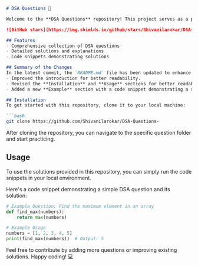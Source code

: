 ```markdown
# DSA Questions 🚀

Welcome to the **DSA Questions** repository! This project serves as a platform for developers and learners to practice and enhance their skills in Data Structures and Algorithms (DSA). This repository is designed to help you improve your understanding of various data structures and algorithms through a collection of questions and solutions.

![GitHub stars](https://img.shields.io/github/stars/Shivanilarokar/DSA-Questions-?style=social) ![Forks](https://img.shields.io/github/forks/Shivanilarokar/DSA-Questions-?style=social)

## Features
- Comprehensive collection of DSA questions
- Detailed solutions and explanations
- Code snippets demonstrating solutions

## Summary of the Changes
In the latest commit, the `README.md` file has been updated to enhance clarity and usability:
- Improved the introduction for better readability.
- Revised the **Installation** and **Usage** sections for better readability and instructions.
- Added a new **Example** section with a code snippet demonstrating a simple DSA question and solution.

## Installation
To get started with this repository, clone it to your local machine:

```bash
git clone https://github.com/Shivanilarokar/DSA-Questions-
```

After cloning the repository, you can navigate to the specific question folder and start practicing.

## Usage
To use the solutions provided in this repository, you can simply run the code snippets in your local environment.

Here's a code snippet demonstrating a simple DSA question and its solution:

```python
# Example Question: Find the maximum element in an array
def find_max(numbers):
    return max(numbers)

# Example Usage
numbers = [1, 2, 3, 4, 5]
print(find_max(numbers))  # Output: 5
```

Feel free to contribute by adding more questions or improving existing solutions. Happy coding! 💻
```